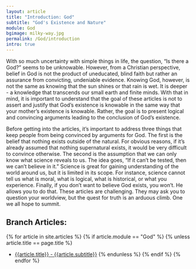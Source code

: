 ```yaml
---
layout: article
title: "Introduction: God"
subtitle: "God's Existence and Nature"
module: God
bgimage: milky-way.jpg
permalink: /God/introduction
intro: true
---
```


With so much uncertainty with simple things in life, the question, “Is there a God?” seems to be unknowable. However, from a Christian perspective, belief in God is not the product of uneducated, blind faith but rather an assurance from convicting, undeniable evidence. Knowing God, however, is not the same as knowing that the sun shines or that rain is wet. It is deeper - a knowledge that transcends our small earth and finite minds. With that in mind, it is important to understand that the goal of these articles is not to assert and justify that God’s existence is knowable in the same way that your mother’s existence is knowable. Rather, the goal is to present logical and convincing arguments leading to the conclusion of God’s existence.
 
Before getting into the articles, it’s important to address three things that keep people from being convinced by arguments for God. The first is the belief that nothing exists outside of the natural. For obvious reasons, if it’s already assumed that nothing supernatural exists, it would be very difficult to convince otherwise. The second is the assumption that we can only know what science reveals to us. The idea goes, “If it can’t be tested, then we can’t believe in it.” Science is great for gaining understanding of the world around us, but it is limited in its scope. For instance, science cannot tell us what is moral, what is logical, what is historical, or what you experience. Finally, if you don’t want to believe God exists, you won’t. He allows you to do that. These articles are challenging. They may ask you to question your worldview, but the quest for truth is an arduous climb. One we all hope to summit.

## Branch Articles:
{% for article in site.articles %}
{% if article.module == "God" %}
{% unless article.title == page.title %}
- [{{article.title}} - {{article.subtitle}}]({{site.baseurl}}{{article.permalink}})
{% endunless %}
{% endif %}
{% endfor %}